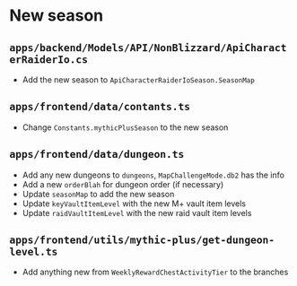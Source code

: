 # New season

## `apps/backend/Models/API/NonBlizzard/ApiCharacterRaiderIo.cs`

- Add the new season to `ApiCharacterRaiderIoSeason.SeasonMap`

## `apps/frontend/data/contants.ts`

- Change `Constants.mythicPlusSeason` to the new season

## `apps/frontend/data/dungeon.ts`

- Add any new dungeons to `dungeons`, `MapChallengeMode.db2` has the info
- Add a new `orderBlah` for dungeon order (if necessary)
- Update `seasonMap` to add the new season
- Update `keyVaultItemLevel` with the new M+ vault item levels
- Update `raidVaultItemLevel` with the new raid vault item levels

## `apps/frontend/utils/mythic-plus/get-dungeon-level.ts`

- Add anything new from `WeeklyRewardChestActivityTier` to the branches
